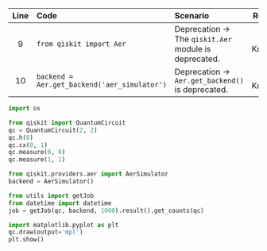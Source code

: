 | Line | Code | Scenario | Reference | Artifact | Refactoring |
| :--: | :--- | :------- | :-------: | :------- | :---------- |
| 9 | `from qiskit import Aer` | Deprecation -> The `qiskit.Aer` module is deprecated. | Internal Knowledge | Aer | `from qiskit.providers.aer import AerSimulator` |
| 10 | `backend = Aer.get_backend('aer_simulator')` | Deprecation -> `Aer.get_backend()` is deprecated. | Internal Knowledge | Aer.get_backend | `backend = AerSimulator()` |


```python
import os

from qiskit import QuantumCircuit 
qc = QuantumCircuit(2, 2)
qc.h(0)
qc.cx(0, 1)
qc.measure(0, 0)
qc.measure(1, 1)

from qiskit.providers.aer import AerSimulator
backend = AerSimulator()

from utils import getJob
from datetime import datetime
job = getJob(qc, backend, 1000).result().get_counts(qc)

import matplotlib.pyplot as plt
qc.draw(output='mpl')
plt.show()
```